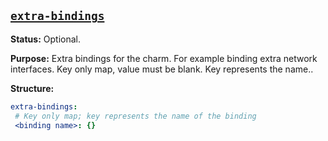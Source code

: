 <a href="#heading--extra-bindings"><h2 id="heading--extra-bindings">`extra-bindings`</h2></a>

**Status:** Optional.

**Purpose:** Extra bindings for the charm. For example binding extra network
interfaces. Key only map, value must be blank. Key represents the name..

**Structure:**

```yaml
extra-bindings:
 # Key only map; key represents the name of the binding
 <binding name>: {}
```

